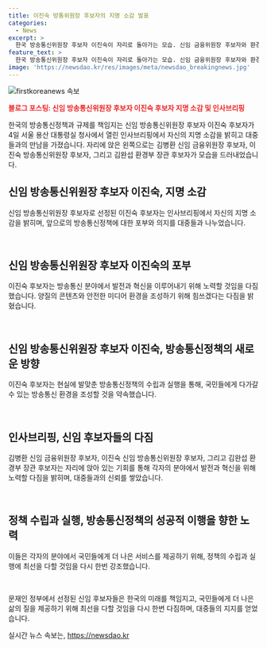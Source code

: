 ```yaml
---
title: 이진숙 방통위원장 후보자의 지명 소감 발표
categories:
  - News
excerpt: >
  한국 방송통신위원장 후보자 이진숙이 자리로 돌아가는 모습. 신임 금융위원장 후보자와 환경부 장관 후보자와 함께한 인사브리핑에서 소감을 전했다.
feature_text: >
  한국 방송통신위원장 후보자 이진숙이 자리로 돌아가는 모습. 신임 금융위원장 후보자와 환경부 장관 후보자와 함께한 인사브리핑에서 소감을 전했다.
image: 'https://newsdao.kr/res/images/meta/newsdao_breakingnews.jpg'
---
```


<p><img src="https://newsdao.kr/res/images/meta/newsdao_breakingnews.jpg" alt="firstkoreanews 속보" /></p>

<p><b><span style="color: #ee2323;">블로그 포스팅: 신임 방송통신위원장 후보자 이진숙 후보자 지명 소감 및 인사브리핑</span></b></p>

<p>한국의 방송통신정책과 규제를 책임지는 신임 방송통신위원장 후보자 이진숙 후보자가 4일 서울 용산 대통령실 청사에서 열린 인사브리핑에서 자신의 지명 소감을 밝히고 대중들과의 만남을 가졌습니다. 자리에 앉은 왼쪽으로는 김병환 신임 금융위원장 후보자, 이진숙 방송통신위원장 후보자, 그리고 김완섭 환경부 장관 후보자가 모습을 드러내었습니다. </p>

<h2 data-ke-size="size26">신임 방송통신위원장 후보자 이진숙, 지명 소감</h2>

<p>신임 방송통신위원장 후보자로 선정된 이진숙 후보자는 인사브리핑에서 자신의 지명 소감을 밝히며, 앞으로의 방송통신정책에 대한 포부와 의지를 대중들과 나누었습니다.</p>

<p data-ke-size="size16">&nbsp;</p>

<h2 data-ke-size="size26">신임 방송통신위원장 후보자 이진숙의 포부</h2>

<p>이진숙 후보자는 방송통신 분야에서 발전과 혁신을 이루어내기 위해 노력할 것임을 다짐했습니다. 양질의 콘텐츠와 안전한 미디어 환경을 조성하기 위해 힘쓰겠다는 다짐을 밝혔습니다.</p>

<p data-ke-size="size16">&nbsp;</p>

<h2 data-ke-size="size26">신임 방송통신위원장 후보자 이진숙, 방송통신정책의 새로운 방향</h2>

<p>이진숙 후보자는 현실에 발맞춘 방송통신정책의 수립과 실행을 통해, 국민들에게 다가갈 수 있는 방송통신 환경을 조성할 것을 약속했습니다. </p>

<p data-ke-size="size16">&nbsp;</p>

<h2 data-ke-size="size26">인사브리핑, 신임 후보자들의 다짐</h2>

<p>김병환 신임 금융위원장 후보자, 이진숙 신임 방송통신위원장 후보자, 그리고 김완섭 환경부 장관 후보자는 자리에 앉아 있는 기회를 통해 각자의 분야에서 발전과 혁신을 위해 노력할 다짐을 밝히며, 대중들과의 신뢰를 쌓았습니다.</p>

<p data-ke-size="size16">&nbsp;</p>

<h2 data-ke-size="size26">정책 수립과 실행, 방송통신정책의 성공적 이행을 향한 노력</h2>

<p>이들은 각자의 분야에서 국민들에게 더 나은 서비스를 제공하기 위해, 정책의 수립과 실행에 최선을 다할 것임을 다시 한번 강조했습니다.</p>

<p data-ke-size="size16">&nbsp;</p>

<p>문재인 정부에서 선정된 신임 후보자들은 한국의 미래를 책임지고, 국민들에게 더 나은 삶의 질을 제공하기 위해 최선을 다할 것임을 다시 한번 다짐하며, 대중들의 지지를 얻었습니다.</p>
실시간 뉴스 속보는, <a href="https://newsdao.kr" rel="dofollow">https://newsdao.kr</a>


